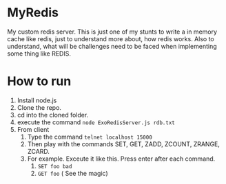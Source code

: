 # MyRedis
My custom redis server. This is just one of my stunts to write a in memory cache like redis, just to understand more about, how redis works. 
Also to understand, what will be challenges need to be faced when implementing some thing like REDIS.

How to run
==========

1. Install node.js
2. Clone the repo.
3. cd into the cloned folder.
4. execute the command ``` node ExoRedisServer.js rdb.txt ```
5. From client
    1. Type the command ``` telnet localhost 15000 ```
    2. Then play with the commands SET, GET, ZADD, ZCOUNT, ZRANGE, ZCARD.
    3. For example. Exceute it like this. Press enter after each command.
        1. ``` SET foo bad ```
        2. ``` GET foo ``` ( See the magic)
